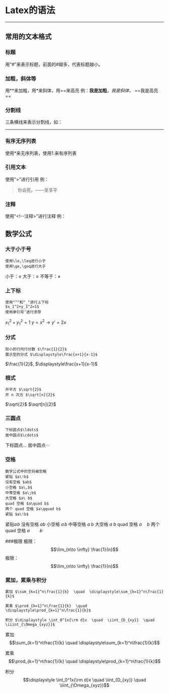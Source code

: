 # Latex的语法

---

## 常用的文本格式

### 标题

用“#”来表示标题，前面的#越多，代表标题越小。

### 加粗，斜体等
用**来加粗，用*来斜体，用==来高亮
例：**我是加粗**，*我是斜体*， ==我是高亮==

### 分割线

三条横线来表示分割线，如：

---

### 有序无序列表
使用*来无序列表，使用1.来有序列表

### 引用文本
使用">"进行引用
例：
> 你会死。——吴享平

### 注释
使用"<!--注释>"进行注释
例：
<!--你看不见我-->

## 数学公式

### 大于小于号
    使用\le,\leq进行小于
    使用\ge,\geq进行大于

小于：$\le$
大于：$\ge$
不等于：$\ne$
### 上下标
    使用"^"和"_"进行上下标
    $x_1^2+y_1^2=1$
    使用单引号‘进行求导
$x_1^2+y_1^2=1$
$y=x^2\to y'=2x$

### 分式
    较小的行内行分数 $\frac{1}{2}$
    展示型的分式 $\displaystyle\frac{x+1}{x-1}$
$\frac{1}{2}$, $\displaystyle\frac{x+1}{x-1}$

### 根式
    开平方 $\sqrt{2}$
    开 n 次方 $\sqrt[n]{2}$
$\sqrt{2}$
$\sqrt[n]{2}$

### 三圆点
    下标圆点$\ldots$
    居中圆点$\cdots$
下标圆点$\ldots$
居中圆点$\cdots$

### 空格
    数学公式中的空将被忽略
    紧贴 $a\!b$
    没有空格 $ab$
    小空格 $a\,b$
    中等空格 $a\;b$
    大空格 $a\ b$
    quad 空格 $a\quad b$
    两个 quad 空格 $a\qquad b$
    紧贴 $a\!b$
紧贴$a\!b$
没有空格 $ab$
小空格 $a\,b$
中等空格 $a\;b$
大空格 $a\ b$
quad 空格 $a\quad b$
两个 quad 空格 $a\qquad b$

###极限
    极限：$$\lim_{n\to \infty} \frac{1}{n}$$
极限：$$\lim_{n\to \infty} \frac{1}{n}$$


### 累加，累乘与积分
    累加 $\sum_{k=1}^n\frac{1}{k}  \quad  \displaystyle\sum_{k=1}^n\frac{1}{k}$

    累乘 $\prod_{k=1}^n\frac{1}{k}  \quad  \displaystyle\prod_{k=1}^n\frac{1}{k}$

    积分 $\displaystyle \int_0^1x{\rm d}x  \quad  \iint_{D_{xy}}  \quad  \iiint_{\Omega_{xyz}}$
累加 $$\sum_{k=1}^n\frac{1}{k}  \quad  \displaystyle\sum_{k=1}^n\frac{1}{k}$$

累乘 $$\prod_{k=1}^n\frac{1}{k}  \quad  \displaystyle\prod_{k=1}^n\frac{1}{k}$$

积分 $$\displaystyle \int_0^1x{\rm d}x  \quad  \iint_{D_{xy}}  \quad  \iiint_{\Omega_{xyz}}$$


